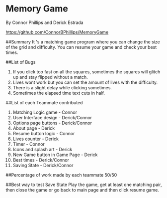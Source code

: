# Memory Game
By Connor Phillips and Derick Estrada 
  

https://github.com/ConnorBPhillips/MemoryGame

##Summary
It
's a matching game program where you can change the size of the grid and difficulty. You can resume your game and check your best times. 

##List of Bugs


1. If you click too fast on all the squares, sometimes the squares will glitch up and stay flipped without a match.
2. Lives wont work but you can set the amount of lives with the difficulty.
3. There is a slight delay while clicking sometimes.
4. Sometimes the elapsed time text cuts in half.


##List of each Teammate contributed

1. Matching Logic game - Connor
2. User Interface design - Derick/Connor
3. Options page buttons - Derick/Connor
4. About page - Derick
5. Resume button logic - Connor
6. Lives counter - Derick
7. Timer - Connor
8. Icons and splash art - Derick
9. New Game button in Game Page - Derick
10. Best times - Derick/Connor
11. Saving State - Derick/Connor

##Percentage of work made by each teammate
50/50

##Best way to test Save State
Play the game, get at least one matching pair, then close the game or go back to main page and then click resume game.